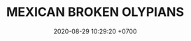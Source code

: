 ---
layout: teamCard
permalink: /team/:title.html
categories: surjohto042024 norteMayo partido3 partido4 partido9
maincover: /assets/logos/BDLF.png
puntosLJMAYO24: 0
date: 2020-08-29 10:29:20 +0700
title: MEXICAN BROKEN OLYPIANS
tag: johto042024
color: black
puntosLJ202404: 12
grupo: sur
background: '#F16C38'
cover: /assets/backCard.png
team: TEAM SATISFACTION
abr: HG
p3: MBO
pp3: T. SATISFACTION
p4:  MBO
pp4: S. vanguard
p9:  MBO
pp9: LAST BREATH
---
